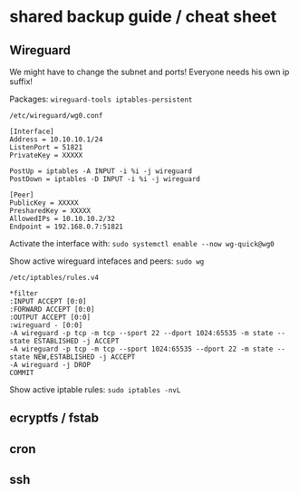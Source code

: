 # shared backup guide / cheat sheet


## Wireguard

We might have to change the subnet and ports!
Everyone needs his own ip suffix!

Packages: ```wireguard-tools iptables-persistent```

```
/etc/wireguard/wg0.conf

[Interface]
Address = 10.10.10.1/24
ListenPort = 51821
PrivateKey = XXXXX

PostUp = iptables -A INPUT -i %i -j wireguard
PostDown = iptables -D INPUT -i %i -j wireguard

[Peer]
PublicKey = XXXXX
PresharedKey = XXXXX
AllowedIPs = 10.10.10.2/32
Endpoint = 192.168.0.7:51821
```

Activate the interface with: ```sudo systemctl enable --now wg-quick@wg0```

Show active wireguard intefaces and peers: ```sudo wg```

```
/etc/iptables/rules.v4

*filter
:INPUT ACCEPT [0:0]
:FORWARD ACCEPT [0:0]
:OUTPUT ACCEPT [0:0]
:wireguard - [0:0]
-A wireguard -p tcp -m tcp --sport 22 --dport 1024:65535 -m state --state ESTABLISHED -j ACCEPT
-A wireguard -p tcp -m tcp --sport 1024:65535 --dport 22 -m state --state NEW,ESTABLISHED -j ACCEPT
-A wireguard -j DROP
COMMIT
```
Show active iptable rules: ```sudo iptables -nvL```

## ecryptfs / fstab

## cron

## ssh 